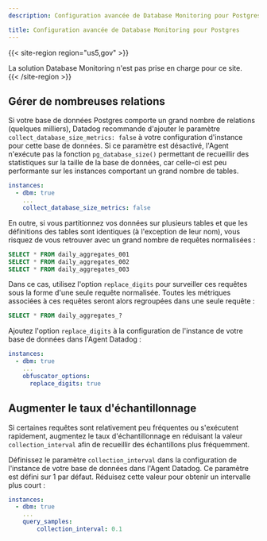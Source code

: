 ```yaml
---
description: Configuration avancée de Database Monitoring pour Postgres

title: Configuration avancée de Database Monitoring pour Postgres
---
```

{{< site-region region="us5,gov" >}}
<div class="alert alert-warning">La solution Database Monitoring n'est pas prise en charge pour ce site.</div>
{{< /site-region >}}

## Gérer de nombreuses relations

Si votre base de données Postgres comporte un grand nombre de relations (quelques milliers), Datadog recommande d'ajouter le paramètre `collect_database_size_metrics: false` à votre configuration d'instance pour cette base de données. Si ce paramètre est désactivé, l'Agent n'exécute pas la fonction `pg_database_size()` permettant de recueillir des statistiques sur la taille de la base de données, car celle-ci est peu performante sur les instances comportant un grand nombre de tables.

```yaml
instances:
  - dbm: true
    ...
    collect_database_size_metrics: false
```

En outre, si vous partitionnez vos données sur plusieurs tables et que les définitions des tables sont identiques (à l'exception de leur nom), vous risquez de vous retrouver avec un grand nombre de requêtes normalisées :

```sql
SELECT * FROM daily_aggregates_001
SELECT * FROM daily_aggregates_002
SELECT * FROM daily_aggregates_003
```

Dans ce cas, utilisez l'option `replace_digits` pour surveiller ces requêtes sous la forme d'une seule requête normalisée. Toutes les métriques associées à ces requêtes seront alors regroupées dans une seule requête :

```sql
SELECT * FROM daily_aggregates_?
```

Ajoutez l'option `replace_digits` à la configuration de l'instance de votre base de données dans l'Agent Datadog :

```yaml
instances:
  - dbm: true
    ...
    obfuscator_options:
      replace_digits: true
```

## Augmenter le taux d'échantillonnage

Si certaines requêtes sont relativement peu fréquentes ou s'exécutent rapidement, augmentez le taux d'échantillonnage en réduisant la valeur `collection_interval` afin de recueillir des échantillons plus fréquemment.

Définissez le paramètre `collection_interval` dans la configuration de l'instance de votre base de données dans l'Agent Datadog. Ce paramètre est défini sur 1 par défaut. Réduisez cette valeur pour obtenir un intervalle plus court :

```yaml
instances:
  - dbm: true
    ...
    query_samples:
        collection_interval: 0.1
```
